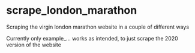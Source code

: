 # scrape_london_marathon
Scraping the virgin london marathon website in a couple of different ways

Currently only example_... works as intended, to just scrape the 2020 version of the website
